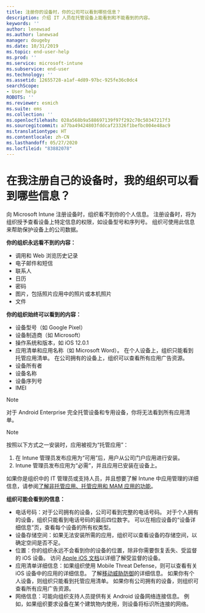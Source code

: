 ```yaml
---
title: 注册你的设备时，你的公司可以看到哪些信息？
description: 介绍 IT 人员在托管设备上能看到和不能看到的内容。
keywords: ''
author: lenewsad
ms.author: lanewsad
manager: dougeby
ms.date: 10/31/2019
ms.topic: end-user-help
ms.prod: ''
ms.service: microsoft-intune
ms.subservice: end-user
ms.technology: ''
ms.assetid: 12655728-a1af-4d89-97bc-925fe36c0dc4
searchScope:
- User help
ROBOTS: ''
ms.reviewer: esmich
ms.suite: ems
ms.collection: ''
ms.openlocfilehash: 028a568b9a588697139f97f292c70c50347217f3
ms.sourcegitcommit: a77ba49424803fddcaf23326f1befbc004e48ac9
ms.translationtype: HT
ms.contentlocale: zh-CN
ms.lasthandoff: 05/27/2020
ms.locfileid: "83882078"
---
```

# <a name="what-information-can-my-organization-see-when-i-enroll-my-device"></a>在我注册自己的设备时，我的组织可以看到哪些信息？

向 Microsoft Intune 注册设备时，组织看不到你的个人信息。 注册设备时，将为组织授予查看设备上特定信息的权限，如设备型号和序列号。 组织可使用此信息来帮助保护设备上的公司数据。

**你的组织永远看不到的内容：**

- 调用和 Web 浏览历史记录
- 电子邮件和短信
- 联系人
- 日历
- 密码
- 图片，包括照片应用中的照片或本机照片
- 文件

**你的组织始终可以看到的内容：**

- 设备型号（如 Google Pixel）
- 设备制造商（如 Microsoft）
- 操作系统和版本，如 iOS 12.0.1
- 应用清单和应用名称（如 Microsoft Word）。 在个人设备上，组织只能看到托管应用清单。 在公司拥有的设备上，组织可以查看所有应用广告资源。
- 设备所有者
- 设备名称
- 设备序列号
- IMEI

 > [!NOTE]
 > 对于 Android Enterprise 完全托管设备和专用设备，你将无法看到所有应用清单。
 
 > [!NOTE]
 > 按照以下方式之一安装时，应用被视为“托管应用”：
 > 1. 在 Intune 管理员发布应用为“可用”后，用户从公司门户应用进行安装。
 > 2. Intune 管理员发布应用为“必需”，并且应用已安装在设备上。 
 >
 > 如果你是组织中的 IT 管理员或支持人员，并且想要了解 Intune 中应用管理的详细信息，请参阅[了解非托管应用、托管应用和 MAM 应用的功能](https://techcommunity.microsoft.com/t5/enterprise-mobility-security/understanding-the-capabilities-of-unmanaged-apps-managed-apps/ba-p/249164)。
    
**组织可能会看到的信息：**

- 电话号码：对于公司拥有的设备，公司可看到完整的电话号码。 对于个人拥有的设备，组织只能看到电话号码的最后四位数字。 可以在相应设备的“设备详细信息”页，查看每个设备的所有权类型。
- 设备存储空间：如果无法安装所需的应用，组织可以查看设备的存储空间，以确定空间是否不足。  
- 位置：你的组织永远不会看到你的设备的位置，除非你需要恢复丢失、受监督的 iOS 设备。 访问 [Apple iOS 文档](https://go.microsoft.com/fwlink/?linkid=853816)以详细了解受监督的设备。  
- 应用清单详细信息：如果组织使用 Mobile Threat Defense，则可以查看有关 iOS 设备中的应用的详细信息。 了解[移动威胁防御](set-up-mobile-threat-defense.md)的详细信息。 如果你有个人设备，则组织只能看到托管应用清单。 如果你有公司拥有的设备，则组织可查看所有应用广告资源。
- 网络信息：可能向组织支持人员提供有关 Android 设备网络连接信息。 例如，如果组织要求设备在某个建筑物内使用，则设备将标识所连接的网络。 

